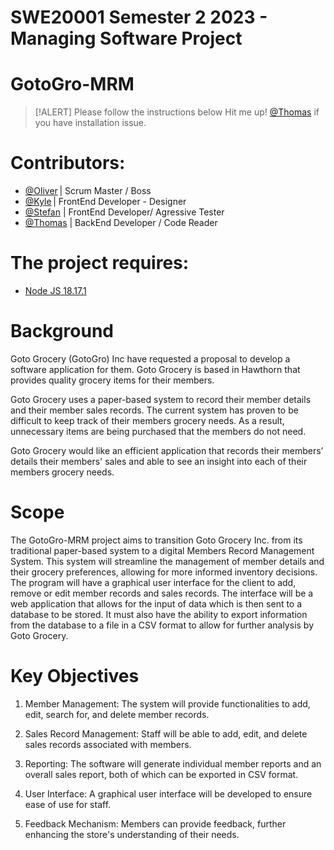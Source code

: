 # SWE20001 Semester 2 2023 - Managing Software Project

# GotoGro-MRM

> [!ALERT]
> Please follow the instructions below
> Hit me up! [@Thomas](https://github.com/InfiniteBlanK3T) if you have installation issue.

# Contributors:
 - [@Oliver](https://github.com/OliverH1337) | Scrum Master / Boss
 - [@Kyle](https://github.com/kylerobertson84) | FrontEnd Developer - Designer
 - [@Stefan](https://github.com/623190x) | FrontEnd Developer/ Agressive Tester
 - [@Thomas](https://github.com/InfiniteBlanK3T) | BackEnd Developer / Code Reader 



# The project requires:

- [Node JS 18.17.1](https://nodejs.org/en)


# Background  

 
Goto Grocery (GotoGro) Inc have requested a proposal to develop a software application for them. Goto Grocery is based in Hawthorn that provides quality grocery items for their members.   

Goto Grocery uses a paper-based system to record their member details and their member sales records. The current system has proven to be difficult to keep track of their members grocery needs. As a result, unnecessary items are being purchased that the members do not need.   

Goto Grocery would like an efficient application that records their members’ details their members' sales and able to see an insight into each of their members grocery needs.  
  
# Scope  

The GotoGro-MRM project aims to transition Goto Grocery Inc. from its traditional paper-based system to a digital Members Record Management System. This system will streamline the management of member details and their grocery preferences, allowing for more informed inventory decisions. The program will have a graphical user interface for the client to add, remove or edit member records and sales records. The interface will be a web application that allows for the input of data which is then sent to a database to be stored. It must also have the ability to export information from the database to a file in a CSV format to allow for further analysis by Goto Grocery. 

# Key Objectives  

1. Member Management: The system will provide functionalities to add, edit, search for, and delete member records.  

2. Sales Record Management: Staff will be able to add, edit, and delete sales records associated with members.  

3. Reporting: The software will generate individual member reports and an overall sales report, both of which can be exported in CSV format.  

4. User Interface: A graphical user interface will be developed to ensure ease of use for staff.  

5. Feedback Mechanism: Members can provide feedback, further enhancing the store's understanding of their needs.  

 



